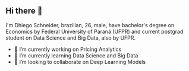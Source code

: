 ## Hi there 👋

I'm Dhiego Schneider, brazilian, 26, male, have bachelor's degree on Economics by Federal University of Paraná (UFPR) and current postgrad student on Data Science and Big Data, also by UFPR. 

- 🔭 I’m currently working on Pricing Analytics
- 🌱 I’m currently learning Data Science and Big Data
- 👯 I’m looking to collaborate on Deep Learning Models
